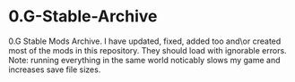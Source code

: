 # 0.G-Stable-Archive
0.G Stable Mods Archive. I have updated, fixed, added too and\or created most of the mods in this repository. They should load with ignorable errors. Note: running everything in the same world noticably slows my game and increases save file sizes.
